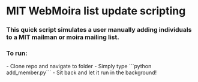 <h1>MIT WebMoira list update scripting</h1>

<h3>This quick script simulates a user manually adding individuals to a MIT mailman or moira mailing list.</h3>

<h3>To run:</h3>
 - Clone repo and navigate to folder
 - Simply type ```python add_member.py```
 - Sit back and let it run in the background!
